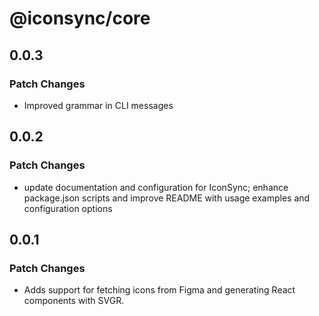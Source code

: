 # @iconsync/core

## 0.0.3

### Patch Changes

- Improved grammar in CLI messages

## 0.0.2

### Patch Changes

- update documentation and configuration for IconSync; enhance package.json scripts and improve README with usage examples and configuration options

## 0.0.1

### Patch Changes

- Adds support for fetching icons from Figma and generating React components with SVGR.
